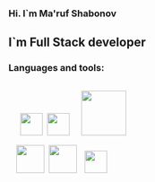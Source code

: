 ### Hi. I`m Ma'ruf Shabonov
<h2>I`m Full Stack developer</h2>
<h3>Languages and tools:</h3>
<code>
   <img src="https://encrypted-tbn0.gstatic.com/images?q=tbn:ANd9GcShE-HhNbjxLXo3zHtRi8O323jrg4AQ_uZFrIjqkBoLFOjLRtkod8vH5_qptgpkjtjPsnk&usqp=CAU" width="40px"> <img src="https://w7.pngwing.com/pngs/640/199/png-transparent-javascript-logo-html-javascript-logo-angle-text-rectangle-thumbnail.png" width="40px">   <img src="https://www.vhv.rs/dpng/d/411-4111419_data-science-png-big-data-logo-data-science.png" width="80px"> 
   
<div style="margin-left:'100px'"></div>  <img src="https://w7.pngwing.com/pngs/159/366/png-transparent-django-python-computer-icons-logo-python-text-label-rectangle-thumbnail.png" width="50px"> <img src="https://w7.pngwing.com/pngs/493/735/png-transparent-node-js-javascript-express-js-mongodb-github-github-angle-text-logo-thumbnail.png" width="50px">  <img src="https://upload.wikimedia.org/wikipedia/commons/thumb/5/53/OpenCV_Logo_with_text.png/487px-OpenCV_Logo_with_text.png" width="40px"> 
    
   
 </code>
 </code>


